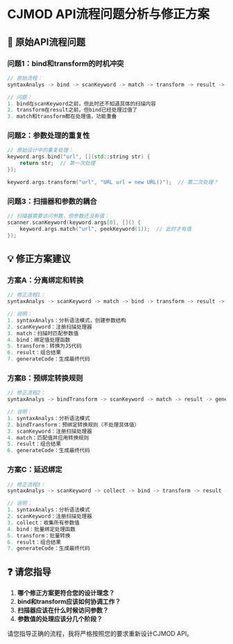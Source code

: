 # CJMOD API流程问题分析与修正方案

## 🚨 原始API流程问题

### 问题1：bind和transform的时机冲突
```cpp
// 原始流程：
syntaxAnalys -> bind -> scanKeyword -> match -> transform -> result -> generateCode

// 问题：
1. bind在scanKeyword之前，但此时还不知道具体的扫描内容
2. transform在result之前，但bind已经处理过值了
3. match和transform都在处理值，功能重叠
```

### 问题2：参数处理的重复性
```cpp
// 原始设计中的重复处理：
keyword.args.bind("url", [](std::string str) {
    return str;  // 第一次处理
});

keyword.args.transform("url", "URL url = new URL()");  // 第二次处理？
```

### 问题3：扫描器和参数的耦合
```cpp
// 扫描器需要访问参数，但参数还没有值：
scanner.scanKeyword(keyword.args[0], []() {
    keyword.args.match("url", peekKeyword(1));  // 此时才有值
});
```

## 💡 修正方案建议

### 方案A：分离绑定和转换
```cpp
// 修正流程1：
syntaxAnalys -> scanKeyword -> match -> bind -> transform -> result -> generateCode

// 说明：
1. syntaxAnalys：分析语法模式，创建参数结构
2. scanKeyword：注册扫描处理器
3. match：扫描时匹配参数值
4. bind：绑定值处理函数
5. transform：转换为JS代码
6. result：组合结果
7. generateCode：生成最终代码
```

### 方案B：预绑定转换规则
```cpp
// 修正流程2：
syntaxAnalys -> bindTransform -> scanKeyword -> match -> result -> generateCode

// 说明：
1. syntaxAnalys：分析语法模式
2. bindTransform：预绑定转换规则（不处理具体值）
3. scanKeyword：注册扫描处理器
4. match：匹配值并应用转换规则
5. result：组合结果
6. generateCode：生成最终代码
```

### 方案C：延迟绑定
```cpp
// 修正流程3：
syntaxAnalys -> scanKeyword -> collect -> bind -> transform -> result -> generateCode

// 说明：
1. syntaxAnalys：分析语法模式
2. scanKeyword：注册扫描处理器
3. collect：收集所有参数值
4. bind：批量绑定处理函数
5. transform：批量转换
6. result：组合结果
7. generateCode：生成最终代码
```

## ❓ 请您指导

1. **哪个修正方案更符合您的设计理念？**
2. **bind和transform应该如何协调工作？**
3. **扫描器应该在什么时候访问参数？**
4. **参数值的处理应该分几个阶段？**

请您指导正确的流程，我将严格按照您的要求重新设计CJMOD API。